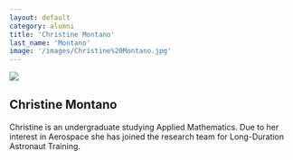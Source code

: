 ```yaml
---
layout: default
category: alumni
title: 'Christine Montano'
last_name: 'Montano'
image: '/images/Christine%20Montano.jpg'
---
```


<img src="{{ page.image }}">

<h2 class="team-title">Christine Montano</h2>
<h4 class="team-position"></h4>
<p>Christine is an undergraduate studying Applied Mathematics. Due to her interest in Aerospace she has joined the research team for Long-Duration Astronaut Training. </p>
<ul class="team-member-other-info"></ul>